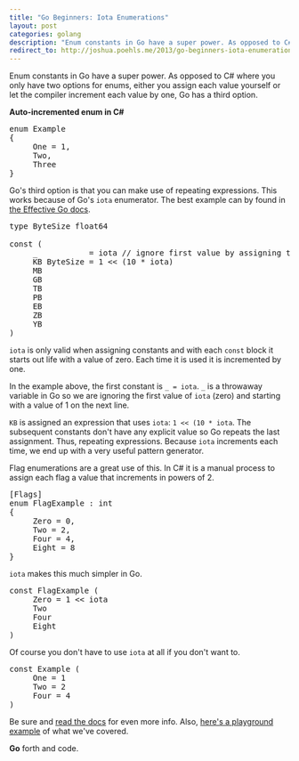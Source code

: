 ```yaml
---
title: "Go Beginners: Iota Enumerations"
layout: post
categories: golang
description: "Enum constants in Go have a super power. As opposed to C# where you only have two options for assigning enum values, Go has a third option. Say hello to `iota` and repeating expressions."
redirect_to: http://joshua.poehls.me/2013/go-beginners-iota-enumerations
---
```


Enum constants in Go have a super power. As opposed to C# where you only have two options for enums, either you assign each value yourself or let the compiler increment each value by one, Go has a third option.

**Auto-incremented enum in C#**

<pre data-language="csharp">
enum Example
{
     One = 1,
     Two,
     Three
}
</pre>

Go's third option is that you can make use of repeating expressions. This works because of Go's `iota` enumerator. The best example can by found in [the Effective Go docs](http://golang.org/doc/effective_go.html#constants).

<pre data-language="go">
type ByteSize float64

const (
     _           = iota // ignore first value by assigning to blank identifier
     KB ByteSize = 1 &lt;&lt; (10 * iota)
     MB
     GB
     TB
     PB
     EB
     ZB
     YB
) 
</pre>

`iota` is only valid when assigning constants and with each `const` block it starts out life with a value of zero. Each time it is used it is incremented by one.

In the example above, the first constant is `_ = iota`. `_` is a throwaway variable in Go so we are ignoring the first value of `iota` (zero) and starting with a value of 1 on the next line.

`KB` is assigned an expression that uses `iota`: `1 << (10 * iota`. The subsequent constants don't have any explicit value so Go repeats the last assignment. Thus, repeating expressions. Because `iota` increments each time, we end up with a very useful pattern generator.

Flag enumerations are a great use of this. In C# it is a manual process to assign each flag a value that increments in powers of 2.

<pre data-language="csharp">
[Flags]
enum FlagExample : int
{
     Zero = 0,
     Two = 2,
     Four = 4,
     Eight = 8
}
</pre>

`iota` makes this much simpler in Go.

<pre data-language="go">
const FlagExample (
     Zero = 1 &lt;&lt; iota
     Two
     Four
     Eight
)
</pre>

Of course you don't have to use `iota` at all if you don't want to.

<pre data-language="go">
const Example (
     One = 1
     Two = 2
     Four = 4
)
</pre>

Be sure and [read the docs](http://golang.org/doc/effective_go.html#constants) for even more info. Also, [here's a playground example](http://play.golang.org/p/ASLfPwNc2S) of what we've covered.

**Go** forth and code.